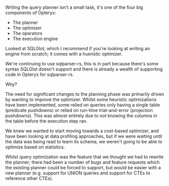 

Writing the query planner isn't a small task, it's one of the four big components of Opteryx:

- The planner
- The optimizer
- The operators
- The execution engine

Looked at SQLGlot, which I recommend if you're looking at writing an engine from scratch; it comes with a hueristic optimizer.

We're continuing to use sqlparser-rs, this is in part because there's some syntax SQLGlot doesn't support and there is already a wealth of supporting code in Opteryx for sqlparser-rs.

Why?

The need for significant changes to the planning phase was primarily driven by wanting to improve the optimizer. Whilst some heuristic optimizations have been implemented, some relied on queries only having a single table (predicate pushdowns) or relied on run-time trial-and-error (projection pushdowns). This was almost entirely due to not knowing the columns in the table before the execution step ran.

We knew we wanted to start moving towards a cost-based optimizer, and have been looking at data profiling approaches, but if we were waiting until the data was being read to learn its schema, we weren't going to be able to optimize based on statistics.

Whilst query optimization was the feature that we thought we had to rewrite the planner; there had been a number of bugs and feature requests which the existing planner could be forced to support, but would be easier with a new planner (e.g. support for UNION queries and support for CTEs to reference other CTEs).